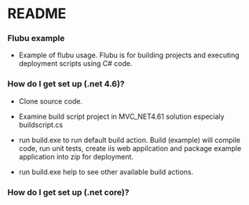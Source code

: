 # README #

### Flubu example ###

* Example of flubu usage. Flubu is for building projects and executing deployment scripts using C# code.


### How do I get set up (.net 4.6)? ###

* Clone source code.
* Examine build script project in MVC_NET4.61 solution especialy buildscript.cs 

* run build.exe to run default build action. Build (example) will compile code, run unit tests, create iis web appilcation and package example application into zip for deployment.


* run build.exe help to see other available build actions.

### How do I get set up (.net core)? ###